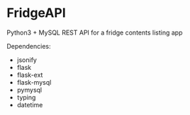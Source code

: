 # FridgeAPI
Python3 + MySQL REST API for a fridge contents listing app

Dependencies:
* jsonify
* flask
* flask-ext
* flask-mysql 
* pymysql
* typing
* datetime

